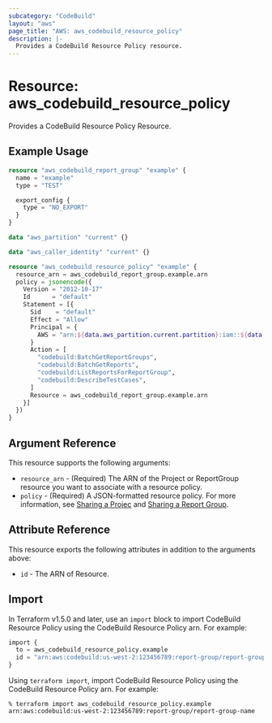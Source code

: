 ```yaml
---
subcategory: "CodeBuild"
layout: "aws"
page_title: "AWS: aws_codebuild_resource_policy"
description: |-
  Provides a CodeBuild Resource Policy resource.
---
```


# Resource: aws_codebuild_resource_policy

Provides a CodeBuild Resource Policy Resource.

## Example Usage

```terraform
resource "aws_codebuild_report_group" "example" {
  name = "example"
  type = "TEST"

  export_config {
    type = "NO_EXPORT"
  }
}

data "aws_partition" "current" {}

data "aws_caller_identity" "current" {}

resource "aws_codebuild_resource_policy" "example" {
  resource_arn = aws_codebuild_report_group.example.arn
  policy = jsonencode({
    Version = "2012-10-17"
    Id      = "default"
    Statement = [{
      Sid    = "default"
      Effect = "Allow"
      Principal = {
        AWS = "arn:${data.aws_partition.current.partition}:iam::${data.aws_caller_identity.current.account_id}:root"
      }
      Action = [
        "codebuild:BatchGetReportGroups",
        "codebuild:BatchGetReports",
        "codebuild:ListReportsForReportGroup",
        "codebuild:DescribeTestCases",
      ]
      Resource = aws_codebuild_report_group.example.arn
    }]
  })
}
```

## Argument Reference

This resource supports the following arguments:

* `resource_arn` - (Required) The ARN of the Project or ReportGroup resource you want to associate with a resource policy.
* `policy` - (Required) A JSON-formatted resource policy. For more information, see [Sharing a Projec](https://docs.aws.amazon.com/codebuild/latest/userguide/project-sharing.html#project-sharing-share) and [Sharing a Report Group](https://docs.aws.amazon.com/codebuild/latest/userguide/report-groups-sharing.html#report-groups-sharing-share).

## Attribute Reference

This resource exports the following attributes in addition to the arguments above:

* `id` - The ARN of Resource.

## Import

In Terraform v1.5.0 and later, use an `import` block to import CodeBuild Resource Policy using the CodeBuild Resource Policy arn. For example:

```terraform
import {
  to = aws_codebuild_resource_policy.example
  id = "arn:aws:codebuild:us-west-2:123456789:report-group/report-group-name"
}
```

Using `terraform import`, import CodeBuild Resource Policy using the CodeBuild Resource Policy arn. For example:

```console
% terraform import aws_codebuild_resource_policy.example arn:aws:codebuild:us-west-2:123456789:report-group/report-group-name
```
